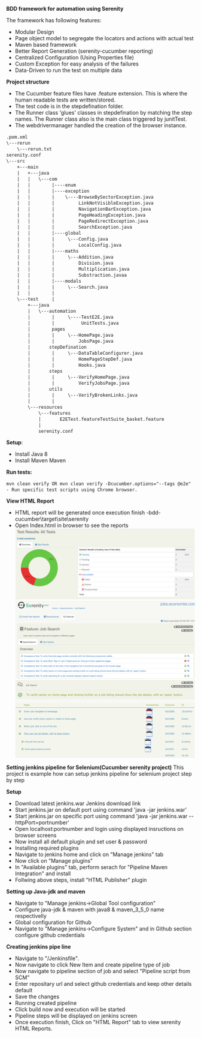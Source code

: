 **BDD framework for automation using Serenity**

The framework has following features:

- Modular Design
- Page object model to segregate the locators and actions with actual test
- Maven based framework
- Better Report Generation (serenity-cucumber reporting)
- Centralized Configuration (Using Properties file)
- Custom Exception for easy analysis of the failures
- Data-Driven to run the test on multiple data

**Project structure**
- The Cucumber feature files have .feature extension. This is where the human readable tests are written/stored.
- The test code is in the stepdefination folder.
- The Runner class 'glues' classes in stepdefination by matching the step names. The Runner class also is the main class triggered by junitTest. 
- The webdrivermanager handled the creation of the browser instance.

```
.pom.xml
\---rerun
    \---rerun.txt
serenity.conf
\---src
    +---main
    |   +---java
    |   |   \---com
    |   |        |----enum
    |   |        |----exception
    |   |        |    \----BrowseBySectorException.java
    |   |        |         LinkNotVisibleException.java
    |   |        |         NavigationBarException.java
    |   |        |         PageHeadingException.java
    |   |        |         PageRedirectException.java
    |   |        |         SearchException.java         
    |   |        |----global
    |   |        |     \---Config.java
    |   |        |         LocalConfig.java
    |   |        |----maths
    |   |        |     \---Addition.java
    |   |        |         Division.java
    |   |        |         Multiplication.java
    |   |        |         Substraction.javaa                          
    |   |        |----modals
    |   |        |     \---Search.java  
    |   |        |
    \---test     |
        +---java
        |   \---automation
        |        |     \----TestE2E.java
        |        |          UnitTests.java   
        |        pages
        |        |     \---HomePage.java
        |        |         JobsPage.java
        |       stepDefination
        |        |     \---DataTableConfigurer.java
        |        |         HomePageStepDef.java
        |        |         Hooks.java
        |       steps
        |        |     \---VerifyHomePage.java
        |        |         VerifyJobsPage.java
        |       utils
        |        |     \---VerifyBrokenLinks.java
        |        |
        \---resources
            \---features
            |       E2ETest.featureTestSuite_basket.feature
            |   
            serenity.conf    
```

**Setup**:
- Install Java 8
- Install Maven Maven

**Run tests:**
```
mvn clean verify OR mvn clean verify -Dcucumber.options="--tags @e2e" - Run specific test scripts using Chrome browser.
```

**View HTML Report**
- HTML report will be generated once execution finish -bdd-cucumber\target\site\serenity
- Open Index.html in browser to see the reports
![Screenshot](report2.png)
![Screenshot](report3.png)
![Screenshot](report1.png)


**Setting jenkins pipeline for Selenium(Cucumber serenity project)**
This project is example how can setup jenkins pipeline for selenium project step by step

**Setup**
- Download latest jenkins.war Jenkins download link
- Start jenkins.jar on default port using command 'java -jar jenkins.war'
- Start jenkins.jar on specific port using command 'java -jar jenkins.war --httpPort=portnumber'
- Open localhost:portnumber and login using displayed insructions on browser screens
- Now install all default plugin and set user & password
- Installing required plugins
- Navigate to jenkins home and click on "Manage jenkins" tab
- Now click on "Manage plugins"
- In "Available plugins" tab, perform serach for "Pipeline Maven Integration" and install
- Follwing above steps, install "HTML Publisher" plugin

**Setting up Java-jdk and maven**
- Navigate to "Manage jenkins->Global Tool configuration"
- Configure java-jdk & maven with java8 & maven_3_5_0 name respectivelly
- Global configuration for Github
- Navigate to "Manage jenkins->Configure System" and in Github section configure github credentials

**Creating jenkins pipe line**
- Navigate to "/Jenkinsfile".
- Now navigate to click New Item and create pipeline type of job
- Now navigate to pipeline section of job and select "Pipeline script from SCM"
- Enter repositary url and select github credentials and keep other details default
- Save the changes
- Running created pipeline
- Click build now and execution will be started
- Pipeline steps will be displayed on jenkins screen
- Once execution finish, Click on "HTML Report" tab to view serenity HTML Reports.
